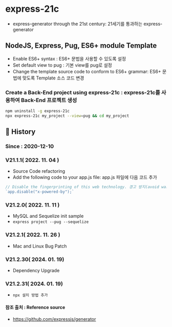 # express-21c

- express-generator through the 21st century: 21세기를 통과하는 express-generator  
  
## NodeJS, Express, Pug, ES6+ module Template

- Enable ES6+ syntax : ES6+ 문법을 사용할 수 있도록 설정  
- Set default view to pug : 기본 view를 pug로 설정  
- Change the template source code to conform to ES6+ grammar: ES6+ 문법에 맞도록 Template 소스 코드 변경  

### Create a Back-End project using express-21c : express-21c를 사용하여 Back-End 프로젝트 생성

```sh
npm uninstall -g express-21c
npx express-21c my_project --view=pug && cd my_project
```

## :carousel_horse: History

### Since : 2020-12-10
### V21.1.1( 2022. 11. 04 )

- Source Code refactoring
- Add the following code to your app.js file: app.js 파일에 다음 코드 추가  
 
```js
// Disable the fingerprinting of this web technology. 경고 방지(avoid warning)  
`app.disable("x-powered-by");`
```   


### V21.2.0( 2022. 11. 11 )

- MySQL and Sequelize init sample
- `express project --pug --sequelize`

### V21.2.1( 2022. 11. 26 )

- Mac and Linux Bug Patch

### V21.2.30( 2024. 01. 19)

- Dependency Upgrade

### V21.2.31( 2024. 01. 19)

- `npx 설치 방법 추가`

#### 참조 출처 : Reference source

- <https://github.com/expressjs/generator>
